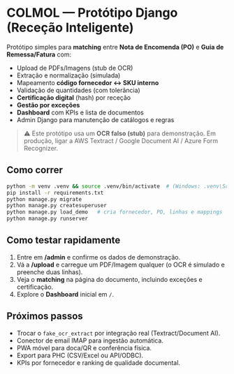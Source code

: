 
# COLMOL — Protótipo Django (Receção Inteligente)

Protótipo simples para **matching** entre **Nota de Encomenda (PO)** e **Guia de Remessa/Fatura** com:
- Upload de PDFs/Imagens (stub de OCR)
- Extração e normalização (simulada)
- Mapeamento **código fornecedor ↔ SKU interno**
- Validação de quantidades (com tolerância)
- **Certificação digital** (hash) por receção
- **Gestão por exceções**
- **Dashboard** com KPIs e lista de documentos
- Admin Django para manutenção de catálogos e regras

> ⚠️ Este protótipo usa um **OCR falso (stub)** para demonstração. Em produção, ligar a AWS Textract / Google Document AI / Azure Form Recognizer.

## Como correr
```bash
python -m venv .venv && source .venv/bin/activate  # (Windows: .venv\Scripts\activate)
pip install -r requirements.txt
python manage.py migrate
python manage.py createsuperuser
python manage.py load_demo   # cria fornecedor, PO, linhas e mappings
python manage.py runserver
```

## Como testar rapidamente
1. Entre em **/admin** e confirme os dados de demonstração.
2. Vá a **/upload** e carregue um PDF/Imagem qualquer (o OCR é simulado e preenche duas linhas).
3. Veja o **matching** na página do documento, incluindo exceções e certificação.
4. Explore o **Dashboard** inicial em `/`.

## Próximos passos
- Trocar o `fake_ocr_extract` por integração real (Textract/Document AI).
- Conector de email IMAP para ingestão automática.
- PWA móvel para doca/QR e conferência física.
- Export para PHC (CSV/Excel ou API/ODBC).
- KPIs por fornecedor e ranking de qualidade documental.
